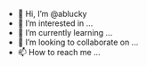 - 👋 Hi, I’m @ablucky
- 👀 I’m interested in ...
- 🌱 I’m currently learning ...
- 💞️ I’m looking to collaborate on ...
- 📫 How to reach me ...

<!---
ablucky/ablucky is a ✨ special ✨ repository because its `README.md` (this file) appears on your GitHub profile.
You can click the Preview link to take a look at your changes.
--->
